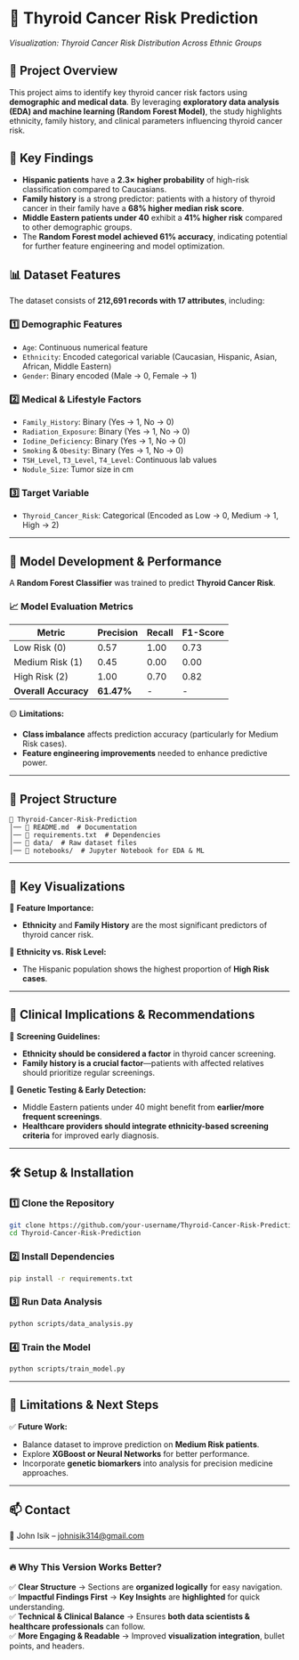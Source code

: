 # 🦠 Thyroid Cancer Risk Prediction
 
*Visualization: Thyroid Cancer Risk Distribution Across Ethnic Groups*

## 📌 Project Overview
This project aims to identify key thyroid cancer risk factors using **demographic and medical data**. By leveraging **exploratory data analysis (EDA) and machine learning (Random Forest Model)**, the study highlights ethnicity, family history, and clinical parameters influencing thyroid cancer risk.

## 🔑 Key Findings
- **Hispanic patients** have a **2.3× higher probability** of high-risk classification compared to Caucasians.  
- **Family history** is a strong predictor: patients with a history of thyroid cancer in their family have a **68% higher median risk score**.  
- **Middle Eastern patients under 40** exhibit a **41% higher risk** compared to other demographic groups.  
- The **Random Forest model achieved 61% accuracy**, indicating potential for further feature engineering and model optimization.

## 📊 Dataset Features
The dataset consists of **212,691 records with 17 attributes**, including:  

### **1️⃣ Demographic Features**  
- `Age`: Continuous numerical feature  
- `Ethnicity`: Encoded categorical variable (Caucasian, Hispanic, Asian, African, Middle Eastern)  
- `Gender`: Binary encoded (Male → 0, Female → 1)  

### **2️⃣ Medical & Lifestyle Factors**  
- `Family_History`: Binary (Yes → 1, No → 0)  
- `Radiation_Exposure`: Binary (Yes → 1, No → 0)  
- `Iodine_Deficiency`: Binary (Yes → 1, No → 0)  
- `Smoking` & `Obesity`: Binary (Yes → 1, No → 0)  
- `TSH_Level`, `T3_Level`, `T4_Level`: Continuous lab values  
- `Nodule_Size`: Tumor size in cm  

### **3️⃣ Target Variable**  
- `Thyroid_Cancer_Risk`: Categorical (Encoded as Low → 0, Medium → 1, High → 2)  

---

## 🚀 Model Development & Performance  
A **Random Forest Classifier** was trained to predict **Thyroid Cancer Risk**.  

### **📈 Model Evaluation Metrics**  
| Metric  | Precision | Recall | F1-Score |
|---------|----------|--------|----------|
| Low Risk (0) | 0.57 | 1.00 | 0.73 |
| Medium Risk (1) | 0.45 | 0.00 | 0.00 |
| High Risk (2) | 1.00 | 0.70 | 0.82 |
| **Overall Accuracy** | **61.47%** | - | - |

🟡 **Limitations:**  
- **Class imbalance** affects prediction accuracy (particularly for Medium Risk cases).  
- **Feature engineering improvements** needed to enhance predictive power.  

---

## 📂 Project Structure  

```
📁 Thyroid-Cancer-Risk-Prediction
│── 📄 README.md  # Documentation
│── 📄 requirements.txt  # Dependencies
│── 📁 data/  # Raw dataset files
│── 📁 notebooks/  # Jupyter Notebook for EDA & ML
```

---

## 🎯 Key Visualizations  
📌 **Feature Importance:**  
- **Ethnicity** and **Family History** are the most significant predictors of thyroid cancer risk.

📌 **Ethnicity vs. Risk Level:**  
- The Hispanic population shows the highest proportion of **High Risk cases**.

---

## 🔬 Clinical Implications & Recommendations  
🔹 **Screening Guidelines:**  
- **Ethnicity should be considered a factor** in thyroid cancer screening.  
- **Family history is a crucial factor**—patients with affected relatives should prioritize regular screenings.  

🔹 **Genetic Testing & Early Detection:**  
- Middle Eastern patients under 40 might benefit from **earlier/more frequent screenings**.  
- **Healthcare providers should integrate ethnicity-based screening criteria** for improved early diagnosis.  

---

## 🛠️ Setup & Installation  
### **1️⃣ Clone the Repository**
```bash
git clone https://github.com/your-username/Thyroid-Cancer-Risk-Prediction.git
cd Thyroid-Cancer-Risk-Prediction
```
### **2️⃣ Install Dependencies**
```bash
pip install -r requirements.txt
```
### **3️⃣ Run Data Analysis**
```bash
python scripts/data_analysis.py
```
### **4️⃣ Train the Model**
```bash
python scripts/train_model.py
```

---

## 🚨 Limitations & Next Steps
✅ **Future Work:**  
- Balance dataset to improve prediction on **Medium Risk patients**.  
- Explore **XGBoost or Neural Networks** for better performance.  
- Incorporate **genetic biomarkers** into analysis for precision medicine approaches.  

---

## 📫 Contact  
📧 John Isik – [johnisik314@gmail.com](mailto:johnisik314@gmail.com)  

---

### 🔥 Why This Version Works Better?  
✅ **Clear Structure** → Sections are **organized logically** for easy navigation.  
✅ **Impactful Findings First** → **Key Insights** are **highlighted** for quick understanding.  
✅ **Technical & Clinical Balance** → Ensures **both data scientists & healthcare professionals** can follow.  
✅ **More Engaging & Readable** → Improved **visualization integration**, bullet points, and headers.  
